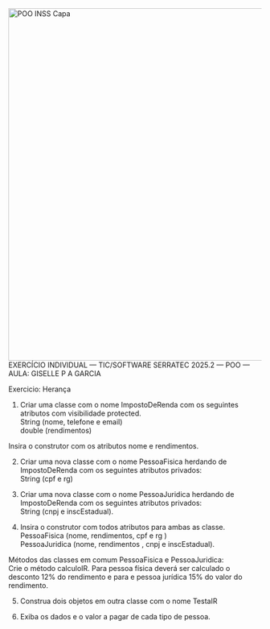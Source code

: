 <img width="1920" height="700" alt="POO INSS Capa" src="https://github.com/user-attachments/assets/84ca2b27-3373-4a3c-a012-b04f3bc4729e" />  
EXERCÍCIO INDIVIDUAL — TIC/SOFTWARE SERRATEC 2025.2 — POO —  AULA: GISELLE P A GARCIA     
         
  Exercicio: Herança  
1) Criar uma classe com o nome ImpostoDeRenda com os seguintes atributos com visibilidade protected.   
String (nome, telefone e email)    
double (rendimentos)   

Insira o construtor com os atributos nome e rendimentos.   
  
2) Criar uma nova classe com o nome PessoaFisica herdando de ImpostoDeRenda com os seguintes
atributos privados:   
String (cpf e rg)   

3) Criar uma nova classe com o nome PessoaJuridica herdando de ImpostoDeRenda com os seguintes
atributos privados:   
String (cnpj e inscEstadual).   

 4) Insira o construtor com todos atributos para ambas as classe.   
PessoaFisica (nome, rendimentos, cpf e rg )    
PessoaJuridica (nome, rendimentos , cnpj e inscEstadual).    

Métodos das classes em comum PessoaFisica e PessoaJuridica:   
Crie  o método  calculoIR. Para pessoa física deverá ser calculado o desconto 12% do rendimento e
para e pessoa jurídica 15% do valor do rendimento.   

5) Construa dois objetos em outra classe com o nome TestaIR   
  
6) Exiba os dados e o valor a pagar de cada tipo de pessoa.  
